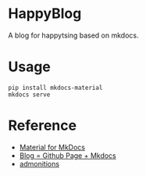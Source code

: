 # HappyBlog

A blog for happytsing based on mkdocs.

# Usage

```shell
pip install mkdocs-material
mkdocs serve
```

# Reference

- [Material for MkDocs](https://squidfunk.github.io/mkdocs-material/reference/)
- [Blog = Github Page + Mkdocs](https://leqing.online/other/blog/Github%20Page%20%2B%20Mkdocs/)
- [admonitions](https://squidfunk.github.io/mkdocs-material/reference/admonitions/)

